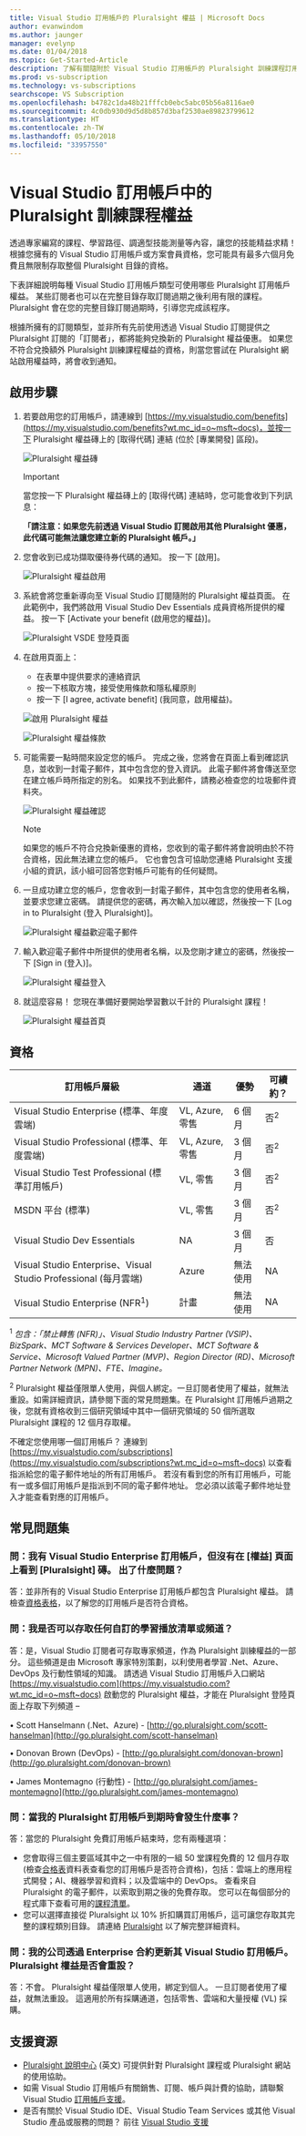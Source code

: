 ```yaml
---
title: Visual Studio 訂用帳戶的 Pluralsight 權益 | Microsoft Docs
author: evanwindom
ms.author: jaunger
manager: evelynp
ms.date: 01/04/2018
ms.topic: Get-Started-Article
description: 了解有關隨附於 Visual Studio 訂用帳戶的 Pluralsight 訓練課程訂用帳戶。
ms.prod: vs-subscription
ms.technology: vs-subscriptions
searchscope: VS Subscription
ms.openlocfilehash: b4782c1da48b21fffcb0ebc5abc05b56a8116ae0
ms.sourcegitcommit: 4c0db930d9d5d8b857d3baf2530ae89823799612
ms.translationtype: HT
ms.contentlocale: zh-TW
ms.lasthandoff: 05/10/2018
ms.locfileid: "33957550"
---
```

# <a name="pluralsight-training-benefits-in-visual-studio-subscriptions"></a>Visual Studio 訂用帳戶中的 Pluralsight 訓練課程權益

透過專家編寫的課程、學習路徑、調適型技能測量等內容，讓您的技能精益求精！  根據您擁有的 Visual Studio 訂用帳戶或方案會員資格，您可能具有最多六個月免費且無限制存取整個 Pluralsight 目錄的資格。 

下表詳細說明每種 Visual Studio 訂用帳戶類型可使用哪些 Pluralsight 訂用帳戶權益。  某些訂閱者也可以在完整目錄存取訂閱過期之後利用有限的課程。 Pluralsight 會在您的完整目錄訂閱過期時，引導您完成該程序。 

 根據所擁有的訂閱類型，並非所有先前使用透過 Visual Studio 訂閱提供之 Pluralsight 訂閱的「訂閱者」，都將能夠兌換新的 Pluralsight 權益優惠。 如果您不符合兌換額外 Pluralsight 訓練課程權益的資格，則當您嘗試在 Pluralsight 網站啟用權益時，將會收到通知。  


## <a name="activation-steps"></a>啟用步驟
1. 若要啟用您的訂用帳戶，請連線到 [https://my.visualstudio.com/benefits](https://my.visualstudio.com/benefits?wt.mc_id=o~msft~docs)，並按一下 Pluralsight 權益磚上的 [取得代碼] 連結 (位於 [專業開發] 區段)。 

    ![Pluralsight 權益磚](_img\vs-pluralsight\vs-pluralsight-3month-tile.png)

    > [!IMPORTANT]
    > 當您按一下 Pluralsight 權益磚上的 [取得代碼] 連結時，您可能會收到下列訊息：
    >
    > **「請注意：如果您先前透過 Visual Studio 訂閱啟用其他 Pluralsight 優惠，此代碼可能無法讓您建立新的 Pluralsight 帳戶。」**

2. 您會收到已成功擷取優待券代碼的通知。  按一下 [啟用]。   

    ![Pluralsight 權益啟用](_img\vs-pluralsight\vs-pluralsight-activate.png)

3.  系統會將您重新導向至 Visual Studio 訂閱隨附的 Pluralsight 權益頁面。  在此範例中，我們將啟用 Visual Studio Dev Essentials 成員資格所提供的權益。 按一下 [Activate your benefit (啟用您的權益)]。

    ![Pluralsight VSDE 登陸頁面](_img\vs-pluralsight\vs-pluralsight-vsde-landing.png)

4.  在啟用頁面上：
    - 在表單中提供要求的連絡資訊 
    - 按一下核取方塊，接受使用條款和隱私權原則
    - 按一下 [I agree, activate benefit] (我同意，啟用權益)。 

    ![啟用 Pluralsight 權益](_img\vs-pluralsight\vs-pluralsight-create-account-no-code.png)

    ![Pluralsight 權益條款](_img\vs-pluralsight\vs-pluralsight-terms.png)

5.  可能需要一點時間來設定您的帳戶。  完成之後，您將會在頁面上看到確認訊息，並收到一封電子郵件，其中包含您的登入資訊。  此電子郵件將會傳送至您在建立帳戶時所指定的別名。  如果找不到此郵件，請務必檢查您的垃圾郵件資料夾。 

    ![Pluralsight 權益確認](_img\vs-pluralsight\vs-pluralsight-confirmation-vse.png)

    > [!NOTE]
    > 如果您的帳戶不符合兌換新優惠的資格，您收到的電子郵件將會說明由於不符合資格，因此無法建立您的帳戶。  它也會包含可協助您連絡 Pluralsight 支援小組的資訊，該小組可回答您對帳戶可能有的任何疑問。

6.  一旦成功建立您的帳戶，您會收到一封電子郵件，其中包含您的使用者名稱，並要求您建立密碼。  請提供您的密碼，再次輸入加以確認，然後按一下 [Log in to Pluralsight (登入 Pluralsight)]。

    ![Pluralsight 權益歡迎電子郵件](_img\vs-pluralsight\vs-pluralsight-welcome-email.png)

7.  輸入歡迎電子郵件中所提供的使用者名稱，以及您剛才建立的密碼，然後按一下 [Sign in (登入)]。

    ![Pluralsight 權益登入](_img\vs-pluralsight\vs-pluralsight-login.png)

8.  就這麼容易！  您現在準備好要開始學習數以千計的 Pluralsight 課程！

    ![Pluralsight 權益首頁](_img\vs-pluralsight\vs-pluralsight-home.png)

## <a name="eligibility"></a>資格
| 訂用帳戶層級                                                 |     通道                                            | 優勢                                                          | 可續約？    |
|--------------------------------------------------------------------|---------------------------------------------------------|------------------------------------------------------------------|---------------|
| Visual Studio Enterprise (標準、年度雲端)   | VL, Azure, 零售 | 6 個月       |  否<sup>2</sup>|
| Visual Studio Professional (標準、年度雲端) | VL, Azure, 零售                                       | 3 個月                                                           |否<sup>2</sup>         |
| Visual Studio Test Professional (標準訂用帳戶)                         | VL, 零售                                              | 3 個月                                                           |否<sup>2</sup>         |
| MSDN 平台 (標準)                                          | VL, 零售                                              | 3 個月                                                           |否<sup>2</sup>         |
| Visual Studio Dev Essentials | NA  | 3 個月 |否|
| Visual Studio Enterprise、Visual Studio Professional (每月雲端) | Azure                                       | 無法使用                                  |NA|
| Visual Studio Enterprise (NFR<sup>1</sup>) | 計畫                                       | 無法使用                                  |NA|
<sup>1</sup>  *包含：「禁止轉售 (NFR)」、Visual Studio Industry Partner (VSIP)、BizSpark、MCT Software & Services Developer、MCT Software & Service、Microsoft Valued Partner (MVP)、Region Director (RD)、Microsoft Partner Network (MPN)、FTE、Imagine。*

<sup>2</sup>  Pluralsight 權益僅限單人使用，與個人綁定。一旦訂閱者使用了權益，就無法重設。如需詳細資訊，請參閱下面的常見問題集。在 Pluralsight 訂用帳戶過期之後，您就有資格收到三個研究領域中其中一個研究領域的 50 個所選取 Pluralsight 課程的 12 個月存取權。

不確定您使用哪一個訂用帳戶？  連線到 [https://my.visualstudio.com/subscriptions](https://my.visualstudio.com/subscriptions?wt.mc_id=o~msft~docs) 以查看指派給您的電子郵件地址的所有訂用帳戶。 若沒有看到您的所有訂用帳戶，可能有一或多個訂用帳戶是指派到不同的電子郵件地址。  您必須以該電子郵件地址登入才能查看對應的訂用帳戶。 

## <a name="frequently-asked-questions"></a>常見問題集

### <a name="q-i-have-a-visual-studio-enterprise-subscription-but-i-dont-see-the-pluralsight-tile-on-the-benefits-page-whats-wrong"></a>問：我有 Visual Studio Enterprise 訂用帳戶，但沒有在 [權益] 頁面上看到 [Pluralsight] 磚。 出了什麼問題？ 
答：並非所有的 Visual Studio Enterprise 訂用帳戶都包含 Pluralsight 權益。  請檢查[資格表格](#eligibility)，以了解您的訂用帳戶是否符合資格。

### <a name="q-do-i-have-access-to-any-customized-learning--playlists-or-channels"></a>問：我是否可以存取任何自訂的學習播放清單或頻道？ 
答：是，Visual Studio 訂閱者可存取專家頻道，作為 Pluralsight 訓練權益的一部分。 這些頻道是由 Microsoft 專家特別策劃，以利使用者學習 .Net、Azure、DevOps 及行動性領域的知識。 請透過 Visual Studio 訂用帳戶入口網站 [https://my.visualstudio.com](https://my.visualstudio.com?wt.mc_id=o~msft~docs) 啟動您的 Pluralsight 權益，才能在 Pluralsight 登陸頁面上存取下列頻道 – 

•   Scott Hanselmann (.Net、Azure) - [http://go.pluralsight.com/scott-hanselman](http://go.pluralsight.com/scott-hanselman)

•   Donovan Brown (DevOps) - [http://go.pluralsight.com/donovan-brown](http://go.pluralsight.com/donovan-brown) 

•   James Montemagno (行動性) - [http://go.pluralsight.com/james-montemagno](http://go.pluralsight.com/james-montemagno)


### <a name="q-what-happens-when-my-pluralsight-subscription-runs-out"></a>問：當我的 Pluralsight 訂用帳戶到期時會發生什麼事？  
答：當您的 Pluralsight 免費訂用帳戶結束時，您有兩種選項：
- 您會取得三個主要區域其中之一中有限的一組 50 堂課程免費的 12 個月存取 (檢查[合格表](#eligibility)資料表查看您的訂用帳戶是否符合資格)，包括：雲端上的應用程式開發；AI、機器學習和資料；以及雲端中的 DevOps。 查看來自 Pluralsight 的電子郵件，以索取到期之後的免費存取。 您可以在每個部分的程式庫下查看可用的[課程清單](https://help.pluralsight.com/help/which-courses-are-included-with-the-visual-studio-benefit)。
- 您可以選擇直接從 Pluralsight 以 10% 折扣購買訂用帳戶，這可讓您存取其完整的課程類別目錄。  請連絡 [Pluralsight](http://www.pluralsight.com) 以了解完整詳細資料。 

### <a name="q-my-company-renews-their-visual-studio-subscription-through-an-enterprise-agreement-does-the-pluralsight-benefit-reset"></a>問：我的公司透過 Enterprise 合約更新其 Visual Studio 訂用帳戶。 Pluralsight 權益是否會重設？
答：不會。  Pluralsight 權益僅限單人使用，綁定到個人。  一旦訂閱者使用了權益，就無法重設。  這適用於所有採購通道，包括零售、雲端和大量授權 (VL) 採購。 

## <a name="support-resources"></a>支援資源
-  [Pluralsight 說明中心](https://help.pluralsight.com/help) \(英文\) 可提供針對 Pluralsight 課程或 Pluralsight 網站的使用協助。 
-  如需 Visual Studio 訂用帳戶有關銷售、訂閱、帳戶與計費的協助，請聯繫 Visual Studio [訂用帳戶支援](https://www.visualstudio.com/subscriptions/support/)。
-  是否有關於 Visual Studio IDE、Visual Studio Team Services 或其他 Visual Studio 產品或服務的問題？  前往 [Visual Studio 支援](https://www.visualstudio.com/support/) 
